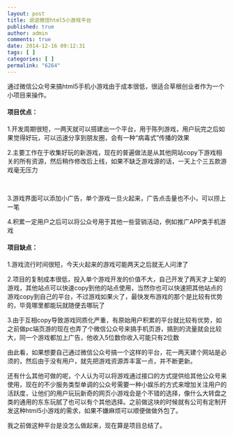 ```yaml
---
layout: post
title: 说说微信html5小游戏平台
published: true
author: admin
comments: true
date: 2014-12-16 09:12:31
tags: [ ]
categories: [ ]
permalink: "6264"
---
```

通过微信公众号来搞html5手机小游戏由于成本很低，很适合草根创业者作为一个小项目来操作。

#### 项目优点：

1.开发周期很短，一两天就可以搭建出一个平台，用于陈列游戏，用户玩完之后如果觉得好玩，可以迅速分享到朋友圈，会有一种“病毒式”传播的效果

2.主要工作在于收集好玩的新游戏，现在的普遍做法是从其他网站copy下游戏相关的所有资源，然后稍作修改后上线，如果不缺乏游戏源的话，一天上个三五款游戏毫无压力

&nbsp;

3.游戏界面可以添加小广告，单个游戏一旦火起来，广告点击量也不小，可以捞上一笔

4.积累一定用户之后可以将公众号用于其他一些营销活动，例如推广APP类手机游戏

#### 项目缺点：

1.游戏流行时间很短，今天火起来的游戏可能两天之后就无人问津了

2.项目的复制成本很低，投入单个游戏开发的价值不大，自己开发了两天才上架的游戏，其他站点可以快速copy到他的站点使用，当然你也可以快速把其他站点的游戏copy到自己的平台，不过游戏如果火了，最快发布游戏的那个是比较有优势的，毕竟哪里都能玩就随便去哪玩了

3.由于互相copy导致游戏同质化严重，有原始用户积累的平台就比较有优势，如之前做pc端页游的现在也弄了个微信公众号来搞手机页游，搞到的流量就会比较大，同一个游戏都加上广告，他收入5位数你收入可能只有2位数

由此看，如果想要自己通过微信公众号搞一个这样的平台，花一两天建个网站是必须的，然后由于没有用户，就先把游戏资源弄丰富一点，并不断更新。

还有什么其他可做的呢，个人认为可以将游戏通过接口的方式提供给其他公众号来使用，现在的不少服务类型单调的公众号需要一种小娱乐的方式来增加关注用户的活跃度，让他们的用户玩玩新奇的网页小游戏会是个不错的选择，像什么大转盘之类的通用的东东玩腻了也可以有个其他选择。之前做这块的时候就有公司有定制开发这种html5小游戏的需求，如果不嫌麻烦可以顺便做做外包了。

我之前做这种平台是没怎么做起来，现在算是项目总结了。